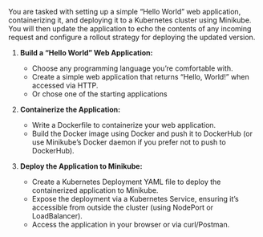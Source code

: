 You are tasked with setting up a simple “Hello World” web application, containerizing it, and deploying it to a Kubernetes cluster using Minikube. You will then update the application to echo the contents of any incoming request and configure a rollout strategy for deploying the updated version.

1. **Build a “Hello World” Web Application:**

   - Choose any programming language you’re comfortable with.
   - Create a simple web application that returns “Hello, World!” when accessed via HTTP.
   - Or chose one of the starting applications

2. **Containerize the Application:**

   - Write a Dockerfile to containerize your web application.
   - Build the Docker image using Docker and push it to DockerHub (or use Minikube’s Docker daemon if you prefer not to push to DockerHub).

3. **Deploy the Application to Minikube:**

   - Create a Kubernetes Deployment YAML file to deploy the containerized application to Minikube.
   - Expose the deployment via a Kubernetes Service, ensuring it’s accessible from outside the cluster (using NodePort or LoadBalancer).
   - Access the application in your browser or via curl/Postman.
